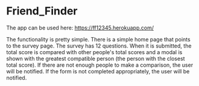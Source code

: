 # Friend_Finder

The app can be used here: https://ff12345.herokuapp.com/

The functionality is pretty simple. There is a simple home page that points to the survey page. The survey has 12 questions. When it is submitted, the total score is compared with other people's total scores and a modal is shown with the greatest compatible person (the person with the closest total score). If there are not enough people to make a comparison, the user will be notified. If the form is not completed appropriately, the user will be notified.
